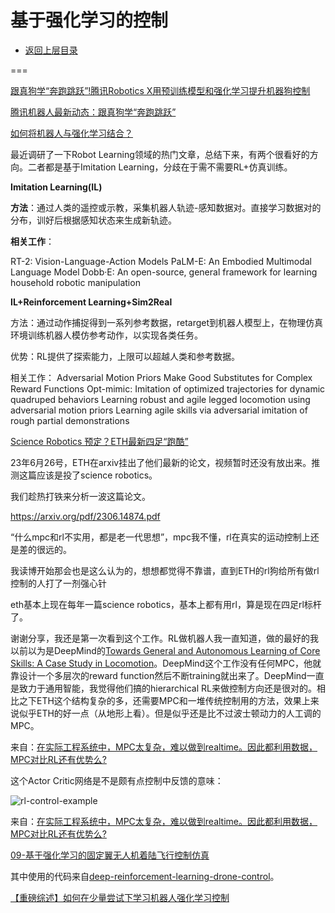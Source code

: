 # 基于强化学习的控制

* [返回上层目录](../control.md)



===

[跟真狗学“奔跑跳跃”!腾讯Robotics X用预训练模型和强化学习提升机器狗控制 ](https://www.sohu.com/a/690388766_489960)

[腾讯机器人最新动态：跟真狗学“奔跑跳跃”](https://new.qq.com/rain/a/20230614A05A2C00)





[如何将机器人与强化学习结合？](https://www.zhihu.com/question/428275198/answer/3324504444)

最近调研了一下Robot Learning领域的热门文章，总结下来，有两个很看好的方向。二者都是基于Imitation Learning，分歧在于需不需要RL+仿真训练。

**Imitation Learning(IL)**

**方法**：通过人类的遥控或示教，采集机器人轨迹-感知数据对。直接学习数据对的分布，训好后根据感知状态来生成新轨迹。

**相关工作**：

RT-2: Vision-Language-Action Models
PaLM-E: An Embodied Multimodal Language Model
Dobb·E: An open-source, general framework for learning household robotic manipulation

**IL+Reinforcement Learning+Sim2Real**

方法：通过动作捕捉得到一系列参考数据，retarget到机器人模型上，在物理仿真环境训练机器人模仿参考动作，以实现各类任务。

优势：RL提供了探索能力，上限可以超越人类和参考数据。

相关工作：
Adversarial Motion Priors Make Good Substitutes for Complex Reward Functions
Opt-mimic: Imitation of optimized trajectories for dynamic quadruped behaviors
Learning robust and agile legged locomotion using adversarial motion priors
Learning agile skills via adversarial imitation of rough partial demonstrations





[Science Robotics 预定？ETH最新四足“跑酷”](https://zhuanlan.zhihu.com/p/641918952)

23年6月26号，ETH在arxiv挂出了他们最新的论文，视频暂时还没有放出来。推测这篇应该是投了science robotics。

我们趁热打铁来分析一波这篇论文。

https://arxiv.org/pdf/2306.14874.pdf





“什么mpc和rl不实用，都是老一代思想”，mpc我不懂，rl在真实的运动控制上还是差的很远的。

我读博开始那会也是这么认为的，想想都觉得不靠谱，直到ETH的rl狗给所有做rl控制的人打了一剂强心针

eth基本上现在每年一篇science robotics，基本上都有用rl，算是现在四足rl标杆了。

谢谢分享，我还是第一次看到这个工作。RL做机器人我一直知道，做的最好的我以前以为是DeepMind的[Towards General and Autonomous Learning of Core Skills: A Case Study in Locomotion](https://arxiv.org/abs/2008.12228)。DeepMind这个工作没有任何MPC，他就靠设计一个多层次的reward function然后不断training就出来了。DeepMind一直是致力于通用智能，我觉得他们搞的hierarchical RL来做控制方向还是很对的。相比之下ETH这个结构复杂的多，还需要MPC和一堆传统控制用的方法，效果上来说似乎ETH的好一点（从地形上看）。但是似乎还是比不过波士顿动力的人工调的MPC。

来自：[在实际工程系统中，MPC太复杂，难以做到realtime。因此都利用数据，MPC对比RL还有优势么?](https://www.zhihu.com/question/402251886/answer/2449239868)



这个Actor Critic网络是不是颇有点控制中反馈的意味：

![rl-control-example](pic/rl-control-example.png)

来自：[在实际工程系统中，MPC太复杂，难以做到realtime。因此都利用数据，MPC对比RL还有优势么?](https://www.zhihu.com/question/402251886/answer/1294806970)



[09-基于强化学习的固定翼无人机着陆飞行控制仿真](https://zhuanlan.zhihu.com/p/68960762)

其中使用的代码来自[deep-reinforcement-learning-drone-control](https://github.com/tobiasfshr/deep-reinforcement-learning-drone-control)。



[【重磅综述】如何在少量尝试下学习机器人强化学习控制](https://zhuanlan.zhihu.com/p/144544347)



